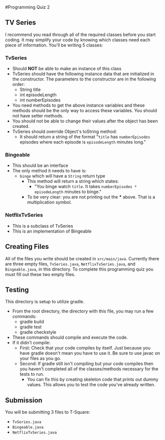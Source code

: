 #Programming Quiz 2
## TV Series

I recommend you read through all of the required classes before you start coding. It may simplify your code by knowing which classes need each piece of information.
You'll be writing 5 classes:

### TvSeries
* Should __NOT__ be able to make an instance of this class
* TvSeries should have the following instance data that are initialized in the constructor. The parameters to the constructor are in the following order:
	* String title
	* int episodeLength
	* int numberEpisodes
* You need methods to get the above instance variables and these methods should be the only way to access these variables. You should not have setter methods.
* You should not be able to change their values after the object has been created.
* TvSeries should override Object's toString method:
	* It should return a string of the format "`title` has `numberEpisodes` episodes where each episode is `episodeLength` minutes long."

### Bingeable
* This should be an interface
* The only method it needs to have is:
    * `binge` which will have a `String` return type
        * This method will return a string which states:
            * "You binge watch `title`. It takes `numberEpisodes * episodeLength` minutes to binge."
        * To be very clear: you are not printing out the __*__ above. That is a multiplication symbol.

### NetflixTvSeries
* This is a subclass of TvSeries
* This is an implementation of Bingeable

## Creating Files
All of the files you write should be created in `src/main/java`. Currently there
are three empty files, `TvSeries.java`, `NetflixTvSeries.java`, and `Bingeable.java`, in this directory. To complete this programming quiz you must fill out these two empty files.

## Testing
This directory is setup to utilize gradle.
* From the root directory, the directory with this file, you may run a few commands:
	* gradle build
	* gradle test
	* gradle checkstyle
* These commands should compile and execute the code.
* If it didn't compile:
	* First: Check that your code compiles by itself. Just because you have gradle
	doesn't mean you have to use it. Be sure to use javac on your files as you go.
	* Second: If gradle still isn't compiling but your code compiles then you haven't
	completed all of the classes/methods necessary for the tests to run.
		* You can fix this by creating skeleton code that prints out dummy values. This
		allows you to test the code you've already written.

## Submission
You will be submitting 3 files to T-Square:
* `TvSeries.java`
* `Bingeable.java`
* `NetflixTvSeries.java`

